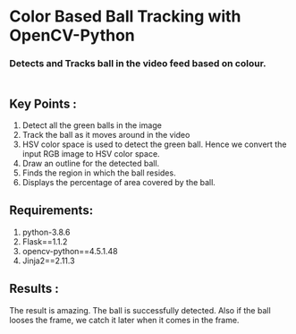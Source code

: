 # Color Based Ball Tracking with OpenCV-Python
### Detects and Tracks ball in the video feed based on colour.<br><br>

## Key Points :

1. Detect all the green balls in the image
2. Track the ball as it moves around in the video
3. HSV color space is used to detect the green ball. Hence we convert the input RGB image to HSV color space.
4. Draw an outline for the detected ball.
5. Finds the region in which the ball resides.
6. Displays the percentage of area covered by the ball.


## Requirements:

1. python-3.8.6
2. Flask==1.1.2
3. opencv-python==4.5.1.48
4. Jinja2==2.11.3


## Results :
The result is amazing. The ball is successfully detected. Also if the ball looses the frame, we catch it later when it comes in the frame.
